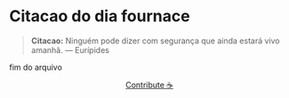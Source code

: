 # Citacao do dia fournace

> **Citacao:** Ninguém pode dizer com segurança que ainda estará vivo amanhã. — Eurípides

fim do arquivo

<watermark-footer>
<p align="center">
  <a href="https://github.com/ruisuan/ruisuan/blob/main/contribute.md">Contribute ☕</a>
</p>
</watermark-footer>
